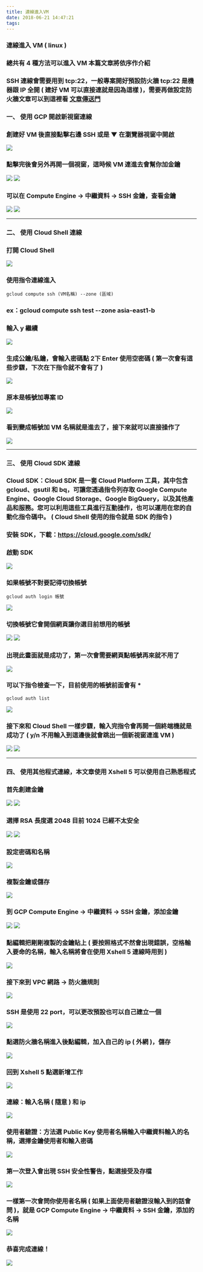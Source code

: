 ```yaml
---
title: 連線進入VM
date: 2018-06-21 14:47:21
tags:
---
```


### 連線進入 VM ( linux )

### 總共有 4 種方法可以進入 VM 本篇文章將依序作介紹

### SSH 連線會需要用到 tcp:22，一般專案開好預設防火牆 tcp:22 是機器跟 IP 全開 ( 建好 VM 可以直接連就是因為這樣 )，需要再做設定防火牆文章可以到這裡看 [文章傳送門](https://snoopy30485.github.io/2018/06/20/%E9%98%B2%E7%81%AB%E7%89%86%E3%80%81%E7%B6%B2%E8%B7%AF/)

### 一、 使用 GCP 開啟新視窗連線

### 創建好 VM 後直接點擊右邊 SSH 或是 ▼ 在瀏覽器視窗中開啟

![ ](images/1.png)

### 點擊完後會另外再開一個視窗，這時候 VM 連進去會幫你加金鑰

![ ](images/2.png)
![ ](images/3.png)

### 可以在 Compute Engine → 中繼資料 → SSH 金鑰，查看金鑰 

![ ](images/4.png)
![ ](images/5.png)

***

### 二、 使用 Cloud Shell 連線

### 打開 Cloud Shell

![ ](images/6.2.png)

### 使用指令連線進入

```
gcloud compute ssh (VM名稱) --zone (區域)
```

### ex：gcloud compute ssh test \--zone asia-east1-b

### 輸入 y 繼續

![ ](images/7.png)

### 生成公鑰/私鑰，會輸入密碼點 2下 Enter 使用空密碼 ( 第一次會有這些步驟，下次在下指令就不會有了 )

![ ](images/8.png)

### 原本是帳號加專案 ID

![ ](images/9.1.png)

### 看到變成帳號加 VM 名稱就是進去了，接下來就可以直接操作了

![ ](images/10.png)

***

### 三、 使用 Cloud SDK 連線

### Cloud SDK：Cloud SDK 是一套 Cloud Platform 工具，其中包含 gcloud、gsutil 和 bq，可讓您透過指令列存取 Google Compute Engine、Google Cloud Storage、Google BigQuery，以及其他產品和服務。您可以利用這些工具進行互動操作，也可以運用在您的自動化指令碼中。 ( Cloud Shell 使用的指令就是 SDK 的指令 )

### 安裝 SDK，下載：https://cloud.google.com/sdk/ 

### 啟動 SDK

![ ](images/11.1.png)

### 如果帳號不對要記得切換帳號

```
gcloud auth login 帳號
```

![ ](images/12.png)

### 切換帳號它會開個網頁讓你選目前想用的帳號

![ ](images/14.png)
![ ](images/15.png)

### 出現此畫面就是成功了，第一次會需要網頁點帳號再來就不用了

![ ](images/32.png)

### 可以下指令檢查一下，目前使用的帳號前面會有 \*

```
gcloud auth list
```

![ ](images/13.png)

### 接下來和 Cloud Shell 一樣步驟，輸入完指令會再開一個終端機就是成功了 ( y/n 不用輸入到這邊後就會跳出一個新視窗連進 VM )

![ ](images/17.1.png)
![ ](images/16.png)

***

### 四、 使用其他程式連線，本文章使用 Xshell 5 可以使用自己熟悉程式

### 首先創建金鑰

![ ](images/18.png)
![ ](images/19.1.png)

### 選擇 RSA 長度選 2048 目前 1024 已經不太安全

![ ](images/20.png)
![ ](images/21.png)

### 設定密碼和名稱

![ ](images/22.1.png)

### 複製金鑰或儲存

![ ](images/23.1.png)

### 到 GCP Compute Engine → 中繼資料 → SSH 金鑰，添加金鑰

![ ](images/4.png)
![ ](images/5.png)

### 點編輯把剛剛複製的金鑰貼上 ( 要按照格式不然會出現錯誤，空格輸入要命的名稱，輸入名稱將會在使用 Xshell 5 連線時用到 )

![ ](images/24.1.png)

### 接下來到 VPC 網路 → 防火牆規則

![ ](images/25.png)

### SSH 是使用 22 port，可以更改預設也可以自己建立一個

![ ](images/26.png)

### 點選防火牆名稱進入後點編輯，加入自己的 ip ( 外網 )，儲存

![ ](images/28.png)

### 回到 Xshell 5 點選新增工作

![ ](images/29.png)

### 連線：輸入名稱 ( 隨意 ) 和 ip

![ ](images/30.png)

### 使用者驗證：方法選 Public Key 使用者名稱輸入中繼資料輸入的名稱，選擇金鑰使用者和輸入密碼

![ ](images/31.2.png)

### 第一次登入會出現 SSH 安全性警告，點選接受及存檔

![ ](images/33.png)

### 一樣第一次會問你使用者名稱 ( 如果上面使用者驗證沒輸入到的話會問 )，就是 GCP Compute Engine → 中繼資料 → SSH 金鑰，添加的名稱

![ ](images/34.1.png)

### 恭喜完成連線！

![ ](images/35.png)